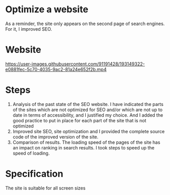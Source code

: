 # Optimize a website
As a reminder, the site only appears on the second page of search engines. For it, I improved SEO.

# Website
https://user-images.githubusercontent.com/91191428/193149322-e0881fec-5c70-4035-9ac2-81a24e652f2b.mp4

# Steps
1. Analysis of the past state of the SEO website. I have indicated the parts of the sites which are not optimized for SEO and/or which are not up to date in terms of accessibility, and I justified my choice. And I added the good practice to put in place for each part of the site that is not optimized
2. Improved site SEO, site optimization and I provided the complete source code of the improved version of the site.
3. Comparison of results. The loading speed of the pages of the site has an impact on ranking in search results. I took steps to speed up the speed of loading.

# Specification
The site is suitable for all screen sizes
